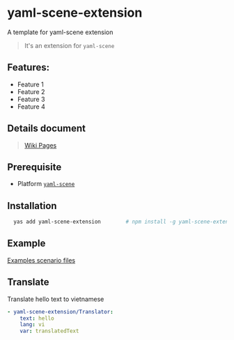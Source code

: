 # yaml-scene-extension
A template for yaml-scene extension

> It's an extension for `yaml-scene`  

## Features:
- Feature 1
- Feature 2
- Feature 3
- Feature 4

## Details document
> [Wiki Pages](./GUIDE.md)

## Prerequisite
- Platform [`yaml-scene`](https://www.npmjs.com/package/yaml-scene)


## Installation

```sh
  yas add yaml-scene-extension        # npm install -g yaml-scene-extension OR yard global add yaml-scene-extension
```

## Example
[Examples scenario files](./scenes/test)

## Translate
Translate hello text to vietnamese

```yaml
- yaml-scene-extension/Translator:
    text: hello
    lang: vi
    var: translatedText
```
